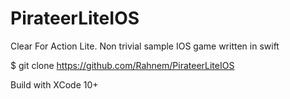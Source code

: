 # PirateerLiteIOS
Clear For Action Lite. Non trivial sample IOS game written in swift

$ git clone https://github.com/Rahnem/PirateerLiteIOS

Build with XCode 10+
